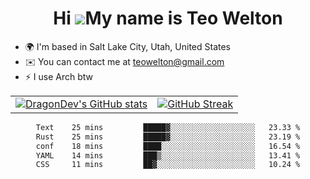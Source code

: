 <div align="center">
  
# Hi ![](https://user-images.githubusercontent.com/18350557/176309783-0785949b-9127-417c-8b55-ab5a4333674e.gif)My name is Teo Welton
</div>

*   🌍  I'm based in Salt Lake City, Utah, United States
*   ✉️  You can contact me at [teowelton@gmail.com](mailto:teowelton@gmail.com)
*   ⚡  I use Arch btw

<div align="center">

|||
|:-------------------------:|:-------------------------:|
| [![DragonDev's GitHub stats](https://github-readme-stats.vercel.app/api?username=DragonDev07&bg_color=1e1e2e&text_color=cdd6f4&icon_color=cba6f7&title_color=94e2d5)](https://github.com/DragonDev07) | [![GitHub Streak](https://streak-stats.demolab.com?user=DragonDev07&theme=catppuccin-mocha)](https://git.io/streak-stats) |

<!--START_SECTION:waka-->

```txt
Text    25 mins         █████▓░░░░░░░░░░░░░░░░░░░   23.33 %
Rust    25 mins         █████▓░░░░░░░░░░░░░░░░░░░   23.19 %
conf    18 mins         ████░░░░░░░░░░░░░░░░░░░░░   16.54 %
YAML    14 mins         ███▒░░░░░░░░░░░░░░░░░░░░░   13.41 %
CSS     11 mins         ██▓░░░░░░░░░░░░░░░░░░░░░░   10.24 %
```

<!--END_SECTION:waka-->

</div>
